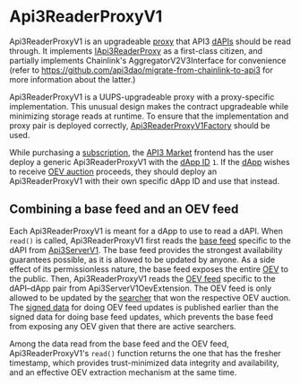 # Api3ReaderProxyV1

Api3ReaderProxyV1 is an upgradeable [proxy](../../../glossary.md#proxy) that API3 [dAPIs](../../../glossary.md#dapi) should be read through.
It implements [IApi3ReaderProxy](../../interfaces/iapi3readerproxy.md) as a first-class citizen, and partially implements Chainlink's AggregatorV2V3Interface for convenience (refer to https://github.com/api3dao/migrate-from-chainlink-to-api3 for more information about the latter.)

Api3ReaderProxyV1 is a UUPS-upgradeable proxy with a proxy-specific implementation.
This unusual design makes the contract upgradeable while minimizing storage reads at runtime.
To ensure that the implementation and proxy pair is deployed correctly, [Api3ReaderProxyV1Factory](./api3readerproxyv1factory.md) should be used.

While purchasing a [subscription](../../../glossary.md#subscription), the [API3 Market](../../../glossary.md#api3-market) frontend has the user deploy a generic Api3ReaderProxyV1 with the [dApp ID](../../../glossary.md#dapp-id) `1`.
If the [dApp](../../../glossary.md#dapp) wishes to receive [OEV auction](../../../glossary.md#oev-auction) proceeds, they should deploy an Api3ReaderProxyV1 with their own specific dApp ID and use that instead.

## Combining a base feed and an OEV feed

Each Api3ReaderProxyV1 is meant for a dApp to use to read a dAPI.
When `read()` is called, Api3ReaderProxyV1 first reads the [base feed](../../../glossary.md#base-feed) specific to the dAPI from [Api3ServerV1](../api3serverv1.md).
The base feed provides the strongest availability guarantees possible, as it is allowed to be updated by anyone.
As a side effect of its permissionless nature, the base feed exposes the entire [OEV](../../../glossary.md#oev) to the public.
Then, Api3ReaderProxyV1 reads the [OEV feed](../../../glossary.md#oev-feed) specific to the dAPI–dApp pair from Api3ServerV1OevExtension.
The OEV feed is only allowed to be updated by the [searcher](../../../glossary.md#searcher) that won the respective OEV auction.
The [signed data](../../../glossary.md#signed-data) for doing OEV feed updates is published earlier than the signed data for doing base feed updates, which prevents the base feed from exposing any OEV given that there are active searchers.

Among the data read from the base feed and the OEV feed, Api3ReaderProxyV1's `read()` function returns the one that has the fresher timestamp, which provides trust-minimized data integrity and availability, and an effective OEV extraction mechanism at the same time.
